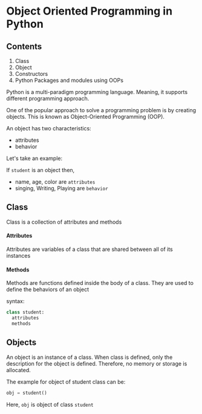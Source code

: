 # Object Oriented Programming in Python
## Contents
1. Class
2. Object
3. Constructors
4. Python Packages and modules using OOPs


Python is a multi-paradigm programming language. Meaning, it supports different programming approach.

One of the popular approach to solve a programming problem is by creating objects. This is known as Object-Oriented Programming (OOP).

An object has two characteristics:
- attributes
- behavior

Let's take an example:

If `student` is an object then,

- name, age, color are `attributes`
- singing, Writing, Playing are `behavior`

## Class
Class is a collection of attributes and methods

#### Attributes
Attributes are variables of a class that are shared between all of its instances

#### Methods
Methods are functions defined inside the body of a class. They are used to define the behaviors of an object

syntax:
```python
class student:
  attributes
  methods
```
## Objects
An object is an instance of a class. When class is defined, only the description for the object is defined. Therefore, no memory or storage is allocated.

The example for object of student class can be:
```python
obj = student()
 ```
Here, `obj` is object of class `student`
